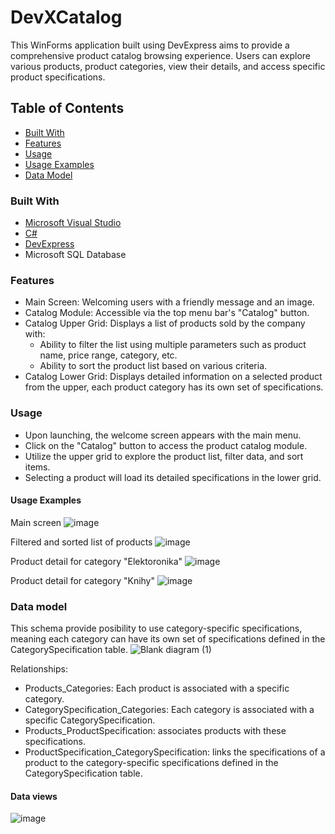 # DevXCatalog
This WinForms application built using DevExpress aims to provide a comprehensive product catalog browsing experience. Users can explore various products, product categories, view their details, and access specific product specifications.

## Table of Contents
- [Built With](#built-with)
- [Features](#features)
- [Usage](#usage)
- [Usage Examples](#usage-examples)
- [Data Model](#data-model)

### Built With
- [Microsoft Visual Studio](https://visualstudio.microsoft.com/)
- [C#](https://learn.microsoft.com/en-us/dotnet/csharp/)
- [DevExpress](https://www.devexpress.com/)
- Microsoft SQL Database

### Features
- Main Screen: Welcoming users with a friendly message and an image.
- Catalog Module: Accessible via the top menu bar's "Catalog" button.
- Catalog Upper Grid: Displays a list of products sold by the company with:
  - Ability to filter the list using multiple parameters such as product name, price range, category, etc.
  - Ability to sort the product list based on various criteria.
- Catalog Lower Grid: Displays detailed information on a selected product from the upper, each product category has its own set of specifications.

### Usage
- Upon launching, the welcome screen appears with the main menu.
- Click on the "Catalog" button to access the product catalog module.
- Utilize the upper grid to explore the product list, filter data, and sort items.
- Selecting a product will load its detailed specifications in the lower grid.

#### Usage Examples
Main screen
![image](https://github.com/vkitori/DevXCatalog/assets/47561823/9516b26b-2f96-4cbb-9b1f-367bd6a38177)

Filtered and sorted list of products
![image](https://github.com/vkitori/DevXCatalog/assets/47561823/abd8a282-151d-4f0e-ba33-e781dfbf31b9)

Product detail for category "Elektoronika"
![image](https://github.com/vkitori/DevXCatalog/assets/47561823/f993b57a-7ce4-49e4-b83a-719e988b1091)

Product detail for category "Knihy"
![image](https://github.com/vkitori/DevXCatalog/assets/47561823/77718f7c-c56b-416f-963c-43800951478a)

### Data model
This schema provide posibility to use category-specific specifications, meaning each category can have its own set of specifications defined in the CategorySpecification table. 
![Blank diagram (1)](https://github.com/vkitori/DevXCatalog/assets/47561823/b5a64f97-4994-47d7-9821-ed3d3804f7ae)

Relationships:
- Products_Categories: Each product is associated with a specific category.
- CategorySpecification_Categories: Each category is associated with a specific CategorySpecification.
- Products_ProductSpecification: associates products with these specifications.
- ProductSpecification_CategorySpecification: links the specifications of a product to the category-specific specifications defined in the CategorySpecification table.

#### Data views
![image](https://github.com/vkitori/DevXCatalog/assets/47561823/c8aa3e44-40fd-43bf-99fa-a93c3e905d1c)
